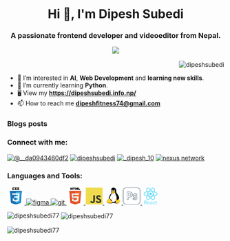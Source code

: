 <h1 align="center">Hi 👋, I'm Dipesh Subedi</h1>
<h3 align="center">A passionate frontend developer and videoeditor from Nepal.</h3>
<p align="center">
  <a href="https://github.com/dipeshsubedi77"><img src="https://readme-typing-svg.herokuapp.com/?size=21&center=true&vCenter=true&width=770&height=45&lines=A+Computer+Science+Student+Cybersecurity+youtuber+Videoeditor"></a>
</p>
<p align="right"> <img src ="https://github.com/dipeshsubedi77/github-image.git" alt="dipeshsubedi" /> </p>







- 👀 I’m interested in **AI**, **Web Development** and **learning new skills**.
- 🌱 I’m currently learning **Python**.
- 🖥️ View my **https://dipeshsubedi.info.np/**
- 📫 How to reach me **dipeshfitness74@gmail.com**

### Blogs posts
<!-- BLOG-POST-LIST:START -->
<!-- BLOG-POST-LIST:END -->

<h3 align="left">Connect with me:</h3>
<p align="left">
<a href="https://dev.to/@__da0943460df2" target="blank"><img align="center" src="https://raw.githubusercontent.com/rahuldkjain/github-profile-readme-generator/master/src/images/icons/Social/devto.svg" alt="@__da0943460df2" height="30" width="40" /></a>
<a href="https://linkedin.com/in/dipeshsubedi" target="blank"><img align="center" src="https://raw.githubusercontent.com/rahuldkjain/github-profile-readme-generator/master/src/images/icons/Social/linked-in-alt.svg" alt="dipeshsubedi" height="30" width="40" /></a>
<a href="https://instagram.com/_dipesh_10" target="blank"><img align="center" src="https://raw.githubusercontent.com/rahuldkjain/github-profile-readme-generator/master/src/images/icons/Social/instagram.svg" alt="_dipesh_10" height="30" width="40" /></a>
<a href="https://www.youtube.com/c/nexus network" target="blank"><img align="center" src="https://raw.githubusercontent.com/rahuldkjain/github-profile-readme-generator/master/src/images/icons/Social/youtube.svg" alt="nexus network" height="30" width="40" /></a>
</p>

<h3 align="left">Languages and Tools:</h3>
<p align="left"> <a href="https://www.w3schools.com/css/" target="_blank" rel="noreferrer"> <img src="https://raw.githubusercontent.com/devicons/devicon/master/icons/css3/css3-original-wordmark.svg" alt="css3" width="40" height="40"/> </a> <a href="https://www.figma.com/" target="_blank" rel="noreferrer"> <img src="https://www.vectorlogo.zone/logos/figma/figma-icon.svg" alt="figma" width="40" height="40"/> </a> <a href="https://git-scm.com/" target="_blank" rel="noreferrer"> <img src="https://www.vectorlogo.zone/logos/git-scm/git-scm-icon.svg" alt="git" width="40" height="40"/> </a> <a href="https://www.w3.org/html/" target="_blank" rel="noreferrer"> <img src="https://raw.githubusercontent.com/devicons/devicon/master/icons/html5/html5-original-wordmark.svg" alt="html5" width="40" height="40"/> </a> <a href="https://developer.mozilla.org/en-US/docs/Web/JavaScript" target="_blank" rel="noreferrer"> <img src="https://raw.githubusercontent.com/devicons/devicon/master/icons/javascript/javascript-original.svg" alt="javascript" width="40" height="40"/> </a> <a href="https://www.linux.org/" target="_blank" rel="noreferrer"> <img src="https://raw.githubusercontent.com/devicons/devicon/master/icons/linux/linux-original.svg" alt="linux" width="40" height="40"/> </a> <a href="https://www.photoshop.com/en" target="_blank" rel="noreferrer"> <img src="https://raw.githubusercontent.com/devicons/devicon/master/icons/photoshop/photoshop-line.svg" alt="photoshop" width="40" height="40"/> </a> <a href="https://reactjs.org/" target="_blank" rel="noreferrer"> <img src="https://raw.githubusercontent.com/devicons/devicon/master/icons/react/react-original-wordmark.svg" alt="react" width="40" height="40"/> </a> </p>

<p><img align="left" src="https://github-readme-stats.vercel.app/api/top-langs?username=dipeshsubedi77&show_icons=true&locale=en&layout=compact" alt="dipeshsubedi77" /></p>

<p>&nbsp;<img align="center" src="https://github-readme-stats.vercel.app/api?username=dipeshsubedi77&show_icons=true&locale=en" alt="dipeshsubedi77" /></p>

<p><img align="center" src="https://github-readme-streak-stats.herokuapp.com/?user=dipeshsubedi11&" alt="dipeshsubedi77" /></p>


